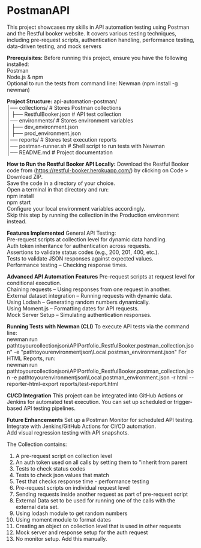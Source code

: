 # PostmanAPI

This project showcases my skills in API automation testing using Postman and the Restful booker website. It covers various testing techniques, including pre-request scripts, authentication handling, performance testing, data-driven testing, and mock servers

**Prerequisites:**
Before running this project, ensure you have the following installed:  
Postman  
Node.js & npm  
Optional to run the tests from command line: Newman (npm install -g newman)  

**Project Structure:**
api-automation-postman/  
│── collections/              # Stores Postman collections  
│   ├── RestfulBooker.json     # API test collection  
│── environments/             # Stores environment variables  
│   ├── dev_environment.json  
│   ├── prod_environment.json  
│── reports/                  # Stores test execution reports  
│── postman-runner.sh         # Shell script to run tests with Newman  
│── README.md                 # Project documentation  

**How to Run the Restful Booker API Locally:**
Download the Restful Booker code from (https://restful-booker.herokuapp.com/) by clicking on Code > Download ZIP.  
Save the code in a directory of your choice.  
Open a terminal in that directory and run:  
npm install  
npm start  
Configure your local environment variables accordingly.  
Skip this step by running the collection in the Production environment instead.

**Features Implemented** 
General API Testing:  
Pre-request scripts at collection level for dynamic data handling.  
Auth token inheritance for authentication across requests.  
Assertions to validate status codes (e.g., 200, 201, 400, etc.).  
Tests to validate JSON responses against expected values.  
Performance testing – Checking response times.  

**Advanced API Automation Features**
Pre-request scripts at request level for conditional execution.  
Chaining requests – Using responses from one request in another.  
External dataset integration – Running requests with dynamic data.  
Using Lodash – Generating random numbers dynamically.  
Using Moment.js – Formatting dates for API requests.  
Mock Server Setup – Simulating authentication responses.  

**Running Tests with Newman (CLI)**
To execute API tests via the command line:   
newman run pathtoyourcollectionjson\APIPortfolio_RestfulBooker.postman_collection.json" -e "pathtoyourenvironmentjson\Local.postman_environment.json"
For HTML Reports, run:  
newman run pathtoyourcollectionjson\APIPortfolio_RestfulBooker.postman_collection.json -e pathtoyourenvironmentjson\Local.postman_environment.json -r html --reporter-html-export reports/test-report.html

**CI/CD Integration**
This project can be integrated into GitHub Actions or Jenkins for automated test execution. You can set up scheduled or trigger-based API testing pipelines.

**Future Enhancements**
Set up a Postman Monitor for scheduled API testing.  
Integrate with Jenkins/GitHub Actions for CI/CD automation.  
Add visual regression testing with API snapshots.  

The Collection contains:
1. A pre-request script on collection level
2. An auth token used on all calls by setting them to "inherit from parent
3. Tests to check status codes
4. Tests to check json values that match
5. Test that checks response time - performance testing
6. Pre-request scripts on individual request level
7. Sending requests inside another request as part of pre-request script
8. External Data set to be used for running one of the calls with the external data set.
9. Using lodash module to get random numbers
10. Using moment module to format dates
11. Creating an object on collection level that is used in other requests
12. Mock server and response setup for the auth request
13. No monitor setup. Add this manually.




